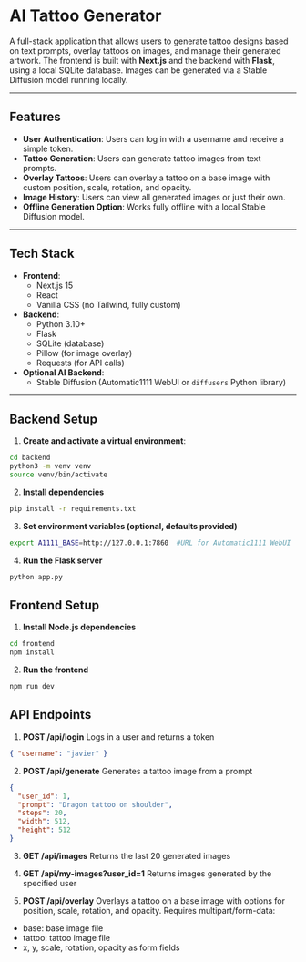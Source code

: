 # AI Tattoo Generator

A full-stack application that allows users to generate tattoo designs based on text prompts, overlay tattoos on images, and manage their generated artwork. The frontend is built with **Next.js** and the backend with **Flask**, using a local SQLite database. Images can be generated via a Stable Diffusion model running locally.

---

## Features

- **User Authentication**: Users can log in with a username and receive a simple token.
- **Tattoo Generation**: Users can generate tattoo images from text prompts.
- **Overlay Tattoos**: Users can overlay a tattoo on a base image with custom position, scale, rotation, and opacity.
- **Image History**: Users can view all generated images or just their own.
- **Offline Generation Option**: Works fully offline with a local Stable Diffusion model.

---

## Tech Stack

- **Frontend**:
  - Next.js 15
  - React
  - Vanilla CSS (no Tailwind, fully custom)
- **Backend**:
  - Python 3.10+
  - Flask
  - SQLite (database)
  - Pillow (for image overlay)
  - Requests (for API calls)
- **Optional AI Backend**:
  - Stable Diffusion (Automatic1111 WebUI or `diffusers` Python library)

---

## Backend Setup

1. **Create and activate a virtual environment**:

```bash
cd backend
python3 -m venv venv
source venv/bin/activate
```

2. **Install dependencies**

```bash
pip install -r requirements.txt
```

3. **Set environment variables (optional, defaults provided)**

```bash
export A1111_BASE=http://127.0.0.1:7860  #URL for Automatic1111 WebUI
```

4. **Run the Flask server**

```bash
python app.py
```

## Frontend Setup

1. **Install Node.js dependencies**

```bash
cd frontend
npm install
```

2. **Run the frontend**

```bash
npm run dev
```

## API Endpoints

1. **POST /api/login**
Logs in a user and returns a token

```json
{ "username": "javier" }
```

2. **POST /api/generate**
Generates a tattoo image from a prompt

```json
{   
  "user_id": 1,
  "prompt": "Dragon tattoo on shoulder",
  "steps": 20,
  "width": 512,
  "height": 512
}
```

3. **GET /api/images**
Returns the last 20 generated images

4. **GET /api/my-images?user_id=1**
Returns images generated by the specified user

5. **POST /api/overlay**
Overlays a tattoo on a base image with options for position, scale, rotation, and opacity. Requires multipart/form-data:
- base: base image file
- tattoo: tattoo image file
- x, y, scale, rotation, opacity as form fields
